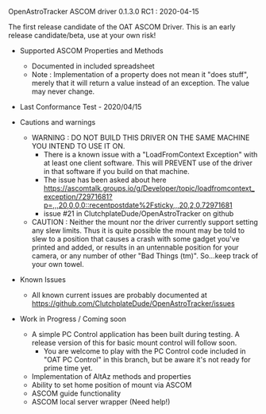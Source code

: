 OpenAstroTracker ASCOM driver 0.1.3.0 RC1 : 2020-04-15

The first release candidate of the OAT ASCOM Driver.  This is an early release candidate/beta, use at your own risk!

* Supported ASCOM Properties and Methods
	* Documented in included spreadsheet
	* Note : Implementation of a property does not mean it "does stuff", merely that it will return a value instead of an exception.  The value may never change.

* Last Conformance Test - 2020/04/15

* Cautions and warnings
	* WARNING : DO NOT BUILD THIS DRIVER ON THE SAME MACHINE YOU INTEND TO USE IT ON.
		* There is a known issue with a "LoadFromContext Exception" with at least one client software.  This will PREVENT use of the driver in that software if you build on that machine.
		* The issue has been asked about here https://ascomtalk.groups.io/g/Developer/topic/loadfromcontext_exception/72971681?p=,,,20,0,0,0::recentpostdate%2Fsticky,,,20,2,0,72971681
		* issue #21 in ClutchplateDude/OpenAstroTracker on github
	* CAUTION : Neither the mount nor the driver currently support setting any slew limits.  Thus it is quite possible the mount may be told to slew to a position that causes a crash
				with some gadget you've printed and added, or results in an untennable position for your camera, or any number of other "Bad Things (tm)".  So...keep track of your own towel.
				
* Known Issues
	* All known current issues are probably documented at https://github.com/ClutchplateDude/OpenAstroTracker/issues 
	
* Work in Progress / Coming soon
	* A simple PC Control application has been built during testing.  A release version of this for basic mount control will follow soon.
		* You are welcome to play with the PC Control code included in "OAT PC Control" in this branch, but be aware it's not ready for prime time yet.
	* Implementation of AltAz methods and properties
	* Ability to set home position of mount via ASCOM
	* ASCOM guide functionality
	* ASCOM local server wrapper (Need help!)
	